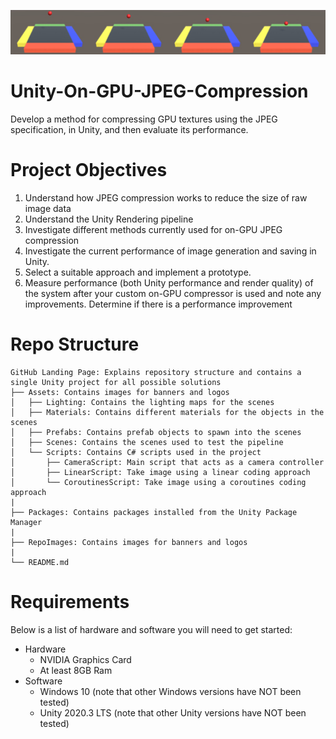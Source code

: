 ![project_banner](RepoImages/ProjectBanner.png)

# Unity-On-GPU-JPEG-Compression

Develop a method for compressing GPU textures using the JPEG specification, in Unity, and then evaluate its performance.

# Project Objectives

1. Understand how JPEG compression works to reduce the size of raw image data
2. Understand the Unity Rendering pipeline
3. Investigate different methods currently used for on-GPU JPEG compression
4. Investigate the current performance of image generation and saving in Unity.
5. Select a suitable approach and implement a prototype.
6. Measure performance (both Unity performance and render quality) of the system after your custom
on-GPU compressor is used and note any improvements. Determine if there is a performance
improvement

# Repo Structure
```
GitHub Landing Page: Explains repository structure and contains a single Unity project for all possible solutions
├── Assets: Contains images for banners and logos
│   ├── Lighting: Contains the lighting maps for the scenes
│   ├── Materials: Contains different materials for the objects in the scenes
│   ├── Prefabs: Contains prefab objects to spawn into the scenes
│   ├── Scenes: Contains the scenes used to test the pipeline
│   └── Scripts: Contains C# scripts used in the project
│       ├── CameraScript: Main script that acts as a camera controller
│       ├── LinearScript: Take image using a linear coding approach
│       └── CoroutinesScript: Take image using a coroutines coding approach 
|
├── Packages: Contains packages installed from the Unity Package Manager
|
├── RepoImages: Contains images for banners and logos
|
└── README.md
```

# Requirements

Below is a list of hardware and software you will need to get started:

- Hardware
    - NVIDIA Graphics Card
    - At least 8GB Ram
- Software
    - Windows 10 (note that other Windows versions have NOT been tested)
    - Unity 2020.3 LTS (note that other Unity versions have NOT been tested)
